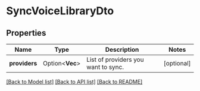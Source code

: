 # SyncVoiceLibraryDto

## Properties

Name | Type | Description | Notes
------------ | ------------- | ------------- | -------------
**providers** | Option<**Vec<String>**> | List of providers you want to sync. | [optional]

[[Back to Model list]](../README.md#documentation-for-models) [[Back to API list]](../README.md#documentation-for-api-endpoints) [[Back to README]](../README.md)


